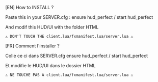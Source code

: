 [EN] How to INSTALL ?

Paste this in your SERVER.cfg :
 ensure hud_perfect / start hud_perfect
 
 And modif this HUD/UI with the folder HTML
    
    ⚠️ DON'T TOUCH THE client.lua/fxmanifest.lua/server.lua ⚠️
   
[FR] Comment l'installer ?

Colle ce ci dans SERVER.cfg
 ensure hud_perfect / start hud_perfect
 
 Et modifie le HUD/UI dans le dossier HTML
 
    ⚠️ NE TOUCHE PAS A client.lua/fxmanifest.lua/server.lua ⚠️
